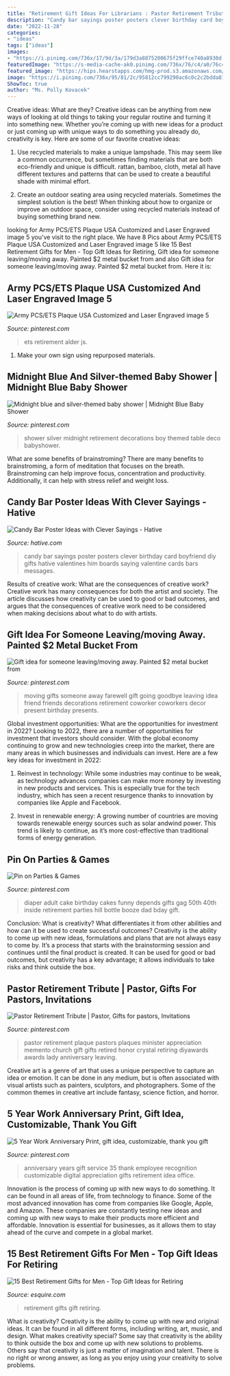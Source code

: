 ```yaml
---
title: "Retirement Gift Ideas For Librarians : Pastor Retirement Tribute"
description: "Candy bar sayings poster posters clever birthday card boyfriend diy gifts hative valentines him boards saying valentine cards bars messages"
date: "2022-11-28"
categories:
- "ideas"
tags: ["ideas"]
images:
- "https://i.pinimg.com/736x/17/9d/3a/179d3a8875200675f29ffce740a8930d.jpg"
featuredImage: "https://s-media-cache-ak0.pinimg.com/736x/76/c4/a0/76c4a03c8236d31af36b7613c08172a9.jpg"
featured_image: "https://hips.hearstapps.com/hmg-prod.s3.amazonaws.com/images/retire-1564497110.jpg?crop=1.00xw:1.00xh;0,0&amp;resize=1200:*"
image: "https://i.pinimg.com/736x/95/81/2c/95812cc799290ac6c0c2c2bdda81200b--moving-away-gifts-chalk-pens.jpg"
ShowToc: true
author: "Ms. Polly Kovacek"
---
```



Creative ideas: What are they?
Creative ideas can be anything from new ways of looking at old things to taking your regular routine and turning it into something new. Whether you’re coming up with new ideas for a product or just coming up with unique ways to do something you already do, creativity is key. Here are some of our favorite creative ideas: 
1. Use recycled materials to make a unique lampshade. This may seem like a common occurrence, but sometimes finding materials that are both eco-friendly and unique is difficult. rattan, bamboo, cloth, metal all have different textures and patterns that can be used to create a beautiful shade with minimal effort. 

2. Create an outdoor seating area using recycled materials. Sometimes the simplest solution is the best! When thinking about how to organize or improve an outdoor space, consider using recycled materials instead of buying something brand new.

	

		
looking for Army PCS/ETS Plaque USA Customized and Laser Engraved image 5 you've visit to the right place. We have 8 Pics about Army PCS/ETS Plaque USA Customized and Laser Engraved image 5 like 15 Best Retirement Gifts for Men - Top Gift Ideas for Retiring, Gift idea for someone leaving/moving away. Painted $2 metal bucket from and also Gift idea for someone leaving/moving away. Painted $2 metal bucket from. Here it is:
		
    
## Army PCS/ETS Plaque USA Customized And Laser Engraved Image 5

<img loading=lazy src="https://i.pinimg.com/736x/17/9d/3a/179d3a8875200675f29ffce740a8930d.jpg" onerror="this.onerror=null;this.src='https://tse2.mm.bing.net/th?id=OIP.pLu5K2sEztEZy9Y6ppta4QHaI0&amp;pid=15.1';" alt="Army PCS/ETS Plaque USA Customized and Laser Engraved image 5">

_Source: pinterest.com_

>ets retirement alder js. 

	

1. Make your own sign using repurposed materials.

    
## Midnight Blue And Silver-themed Baby Shower | Midnight Blue Baby Shower

<img loading=lazy src="https://s-media-cache-ak0.pinimg.com/736x/76/c4/a0/76c4a03c8236d31af36b7613c08172a9.jpg" onerror="this.onerror=null;this.src='https://tse1.mm.bing.net/th?id=OIP.tGvWRLPtordR89rb8FSYkwHaLL&amp;pid=15.1';" alt="Midnight blue and silver-themed baby shower | Midnight Blue Baby Shower">

_Source: pinterest.com_

>shower silver midnight retirement decorations boy themed table deco babyshower. 

	

What are some benefits of brainstroming?
There are many benefits to brainstroming, a form of meditation that focuses on the breath. Brainstroming can help improve focus, concentration and productivity. Additionally, it can help with stress relief and weight loss.

    
## Candy Bar Poster Ideas With Clever Sayings - Hative

<img loading=lazy src="https://hative.com/wp-content/uploads/2015/01/candy-bar-sayings/7-candy-bar-saying-ideas.jpg" onerror="this.onerror=null;this.src='https://tse2.mm.bing.net/th?id=OIP.0phdmDhpp4UqE0nR4il0owHaKg&amp;pid=15.1';" alt="Candy Bar Poster Ideas with Clever Sayings - Hative">

_Source: hative.com_

>candy bar sayings poster posters clever birthday card boyfriend diy gifts hative valentines him boards saying valentine cards bars messages. 

	

Results of creative work: What are the consequences of creative work?
Creative work has many consequences for both the artist and society. The article discusses how creativity can be used to good or bad outcomes, and argues that the consequences of creative work need to be considered when making decisions about what to do with artists.

    
## Gift Idea For Someone Leaving/moving Away. Painted $2 Metal Bucket From

<img loading=lazy src="https://i.pinimg.com/736x/95/81/2c/95812cc799290ac6c0c2c2bdda81200b--moving-away-gifts-chalk-pens.jpg" onerror="this.onerror=null;this.src='https://tse3.mm.bing.net/th?id=OIP.NUvZO_Jm2L7PN8PeqQOWAAHaJ3&amp;pid=15.1';" alt="Gift idea for someone leaving/moving away. Painted $2 metal bucket from">

_Source: pinterest.com_

>moving gifts someone away farewell gift going goodbye leaving idea friend friends decorations retirement coworker coworkers decor present birthday presents. 

	

Global investment opportunities: What are the opportunities for investment in 2022?
Looking to 2022, there are a number of opportunities for investment that investors should consider. With the global economy continuing to grow and new technologies creep into the market, there are many areas in which businesses and individuals can invest. Here are a few key ideas for investment in 2022: 
1. Reinvest in technology: While some industries may continue to be weak, as technology advances companies can make more money by investing in new products and services. This is especially true for the tech industry, which has seen a recent resurgence thanks to innovation by companies like Apple and Facebook. 

2. Invest in renewable energy: A growing number of countries are moving towards renewable energy sources such as solar andwind power. This trend is likely to continue, as it’s more cost-effective than traditional forms of energy generation. 


    
## Pin On Parties &amp; Games

<img loading=lazy src="https://i.pinimg.com/736x/b3/25/7d/b3257de882efb1df6c64372e811ea490.jpg" onerror="this.onerror=null;this.src='https://tse1.mm.bing.net/th?id=OIP.M32pHRMCZXVuv9HFXCuy3QHaJ4&amp;pid=15.1';" alt="Pin on Parties &amp; Games">

_Source: pinterest.com_

>diaper adult cake birthday cakes funny depends gifts gag 50th 40th inside retirement parties hill bottle booze dad bday gift. 

	

Conclusion: What is creativity? What differentiates it from other abilities and how can it be used to create successful outcomes?
Creativity is the ability to come up with new ideas, formulations and plans that are not always easy to come by. It’s a process that starts with the brainstorming session and continues until the final product is created. It can be used for good or bad outcomes, but creativity has a key advantage; it allows individuals to take risks and think outside the box.

    
## Pastor Retirement Tribute | Pastor, Gifts For Pastors, Invitations

<img loading=lazy src="https://i.pinimg.com/736x/5d/a0/93/5da093294b482979a067a8444bfc18d6.jpg" onerror="this.onerror=null;this.src='https://tse1.mm.bing.net/th?id=OIP.TMpcY1m6FvqfDFfRcgZ8pgHaJ_&amp;pid=15.1';" alt="Pastor Retirement Tribute | Pastor, Gifts for pastors, Invitations">

_Source: pinterest.com_

>pastor retirement plaque pastors plaques minister appreciation memento church gift gifts retired honor crystal retiring diyawards awards lady anniversary leaving. 

	

Creative art is a genre of art that uses a unique perspective to capture an idea or emotion. It can be done in any medium, but is often associated with visual artists such as painters, sculptors, and photographers. Some of the common themes in creative art include fantasy, science fiction, and horror.

    
## 5 Year Work Anniversary Print, Gift Idea, Customizable, Thank You Gift

<img loading=lazy src="https://i.pinimg.com/736x/f2/da/6a/f2da6ac4f08679132df2d697e25ec758.jpg" onerror="this.onerror=null;this.src='https://tse2.mm.bing.net/th?id=OIP.4aVhX-60bnGomgGsU9SICgHaJQ&amp;pid=15.1';" alt="5 Year Work Anniversary Print, gift idea, customizable, thank you gift">

_Source: pinterest.com_

>anniversary years gift service 35 thank employee recognition customizable digital appreciation gifts retirement idea office. 

	

Innovation is the process of coming up with new ways to do something. It can be found in all areas of life, from technology to finance. Some of the most advanced innovation has come from companies like Google, Apple, and Amazon. These companies are constantly testing new ideas and coming up with new ways to make their products more efficient and affordable. Innovation is essential for businesses, as it allows them to stay ahead of the curve and compete in a global market.

    
## 15 Best Retirement Gifts For Men - Top Gift Ideas For Retiring

<img loading=lazy src="https://hips.hearstapps.com/hmg-prod.s3.amazonaws.com/images/retire-1564497110.jpg?crop=1.00xw:1.00xh;0,0&amp;resize=1200:*" onerror="this.onerror=null;this.src='https://tse2.mm.bing.net/th?id=OIP.-UjAD1PR4vTM__3R_QyZawHaDt&amp;pid=15.1';" alt="15 Best Retirement Gifts for Men - Top Gift Ideas for Retiring">

_Source: esquire.com_

>retirement gifts gift retiring. 

	

What is creativity?
Creativity is the ability to come up with new and original ideas. It can be found in all different forms, including writing, art, music, and design. What makes creativity special? Some say that creativity is the ability to think outside the box and come up with new solutions to problems. Others say that creativity is just a matter of imagination and talent. There is no right or wrong answer, as long as you enjoy using your creativity to solve problems.

